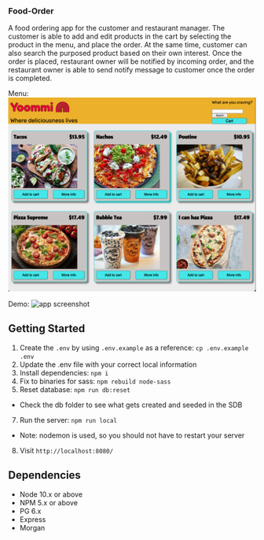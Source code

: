 ### Food-Order

A food ordering app for the customer and restaurant manager. The customer is able to add and edit products in the cart by selecting the product in the menu, and place the order. At the same time, customer can also search the purposed product based on their own interest. Once the order is placed, restaurant owner will be notified by incoming order, and the restaurant owner is able to send notify message to customer once the order is completed.


Menu: 
![app screenshot](https://raw.githubusercontent.com/elbowgrrl/Food-Order/css/public/screenshots/Yoommi%20-%20menu%20view.png "Yoommi Menu")

Demo: 
![app screenshot](https://github.com/elbowgrrl/Food-Order/blob/css/public/screenshots/Food-Order-Demo-Yoommi.gif)


## Getting Started

1. Create the `.env` by using `.env.example` as a reference: `cp .env.example .env`
2. Update the .env file with your correct local information 
3. Install dependencies: `npm i`
4. Fix to binaries for sass: `npm rebuild node-sass`
5. Reset database: `npm run db:reset`
  - Check the db folder to see what gets created and seeded in the SDB
7. Run the server: `npm run local`
  - Note: nodemon is used, so you should not have to restart your server
8. Visit `http://localhost:8080/`


## Dependencies

- Node 10.x or above
- NPM 5.x or above
- PG 6.x
- Express
- Morgan

